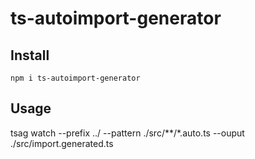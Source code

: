 # ts-autoimport-generator

## Install
`npm i ts-autoimport-generator`



## Usage
tsag watch --prefix ../ --pattern ./src/**/*.auto.ts --ouput ./src/import.generated.ts





